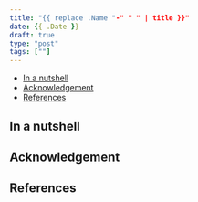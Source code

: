 ```yaml
---
title: "{{ replace .Name "-" " " | title }}"
date: {{ .Date }}
draft: true
type: "post"
tags: [""]
---
```


- [In a nutshell](#in-a-nutshell)
- [Acknowledgement](#acknowledgement)
- [References](#references)

<!-- INSERT A WEIRD PICTURE -->

## In a nutshell

## Acknowledgement

## References

